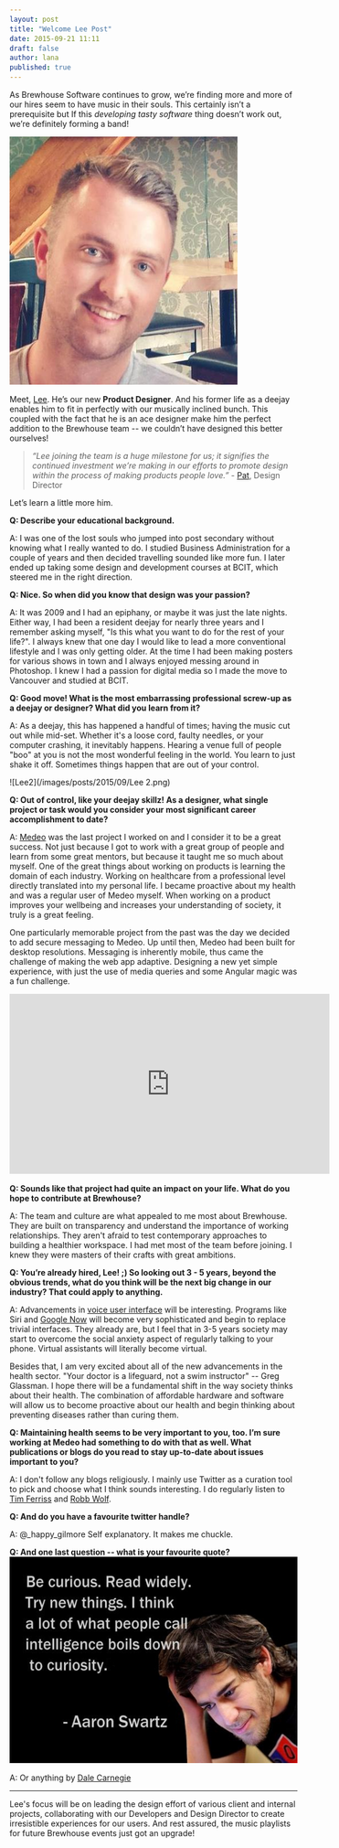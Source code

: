 ```yaml
---
layout: post
title: "Welcome Lee Post"
date: 2015-09-21 11:11
draft: false
author: lana
published: true
---
```


As Brewhouse Software continues to grow, we’re finding more and more of our hires seem to have music in their souls. This certainly isn’t a prerequisite but If this *developing tasty software* thing doesn’t work out, we’re definitely forming a band! 
 
![Lee3](/images/posts/2015/09/Lee3.png)

Meet, [Lee](https://twitter.com/leemnelson_). He’s our new **Product Designer**. And his former life as a deejay enables him to fit in perfectly with our musically inclined bunch. This coupled with the fact that he is an ace designer make him the perfect addition to the Brewhouse team -- we couldn’t have designed this better ourselves! 


> *“Lee joining the team is a huge milestone for us; it signifies the continued investment we’re making in our efforts to promote design within the process of making products people love.”* - [Pat](https://twitter.com/patdryburgh), Design Director 

Let’s learn a little more him.

<!-- break -->

**Q: Describe your educational background.**

A: I was one of the lost souls who jumped into post secondary without knowing what I really wanted to do. I studied Business Administration for a couple of years and then decided travelling sounded like more fun. I later ended up taking some design and development courses at BCIT, which steered me in the right direction. 

**Q: Nice. So when did you know that design was your passion?**

A: It was 2009 and I had an epiphany, or maybe it was just the late nights. Either way, I had been a resident deejay for nearly three years and I remember asking myself, "Is this what you want to do for the rest of your life?". I always knew that one day I would like to lead a more conventional lifestyle and I was only getting older. At the time I had been making posters for various shows in town and I always enjoyed messing around in Photoshop. I knew I had a passion for digital media so I made the move to Vancouver and studied at BCIT.

**Q: Good move! What is the most embarrassing professional screw-up as a deejay or designer? What did you learn from it?**

A: As a deejay, this has happened a handful of times; having the music cut out while mid-set. Whether it's a loose cord, faulty needles, or your computer crashing, it inevitably happens. Hearing a venue full of people "boo" at you is not the most wonderful feeling in the world. You learn to just shake it off. Sometimes things happen that are out of your control. 

![Lee2](/images/posts/2015/09/Lee 2.png)

**Q: Out of control, like your deejay skillz! As a designer, what single project or task would you consider your most significant career accomplishment to date?**

A: [Medeo](http://web.medeohealth.com/medeohealth/) was the last project I worked on and I consider it to be a great success. Not just because I got to work with a great group of people and learn from some great mentors, but because it taught me so much about myself. One of the great things about working on products is learning the domain of each industry. Working on healthcare from a professional level directly translated into my personal life. I became proactive about my health and was a regular user of Medeo myself. When working on a product improves your wellbeing and increases your understanding of society, it truly is a great feeling. 

One particularly memorable project from the past was the day we decided to add secure messaging to Medeo. Up until then, Medeo had been built for desktop resolutions. Messaging is inherently mobile, thus came the challenge of making the web app adaptive. Designing a new yet simple experience, with just the use of media queries and some Angular magic was a fun challenge. 

<iframe width="560" height="315" src="https://www.youtube.com/embed/VfqwGb_zSZc" frameborder="0" allowfullscreen></iframe>


**Q: Sounds like that project had quite an impact on your life. What do you hope to contribute at Brewhouse?**

A: The team and culture are what appealed to me most about Brewhouse. They are built on transparency and understand the importance of working relationships. They aren't afraid to test contemporary approaches to building a healthier workspace. I had met most of the team before joining. I knew they were masters of their crafts with great ambitions. 

**Q: You’re already hired, Lee! ;) So looking out 3 - 5 years, beyond the obvious trends, what do you think will be the next big change in our industry? That could apply to anything.**

A: Advancements in [voice user interface](https://en.wikipedia.org/wiki/Voice_user_interface) will be interesting. Programs like Siri and [Google Now](https://en.wikipedia.org/wiki/Voice_user_interface) will become very sophisticated and begin to replace trivial interfaces. They already are, but I feel that in 3-5 years society may start to overcome the social anxiety aspect of regularly talking to your phone. Virtual assistants will literally become virtual.

Besides that, I am very excited about all of the new advancements in the health sector.
"Your doctor is a lifeguard, not a swim instructor" -- Greg Glassman. I hope there will be a fundamental shift in the way society thinks about their health. The combination of affordable hardware and software will allow us to become proactive about our health and begin thinking about preventing diseases rather than curing them. 

**Q: Maintaining health seems to be very important to you, too. I’m sure working at Medeo had something to do with that as well. What publications or blogs do you read to stay up-to-date about issues important to you?**

A: I don't follow any blogs religiously. I mainly use Twitter as a curation tool to pick and choose what I think sounds interesting. I do regularly listen to [Tim Ferriss](https://en.wikipedia.org/wiki/Voice_user_interface) and [Robb Wolf](http://robbwolf.com/).   
 
**Q: And do you have a favourite twitter handle?**

A: @_happy_gilmore Self explanatory. It makes me chuckle.

**Q: And one last question -- what is your favourite quote?**
![LeeQuote](/images/posts/2015/09/aaron_swartz_quote.jpg)

A: Or anything by [Dale Carnegie](http://www.goodreads.com/author/show/3317.Dale_Carnegie)

- - - -

Lee's focus will be on leading the design effort of various client and internal projects, collaborating with our Developers and Design Director to create irresistible experiences for our users. And rest assured, the music playlists for future Brewhouse events just got an upgrade!
